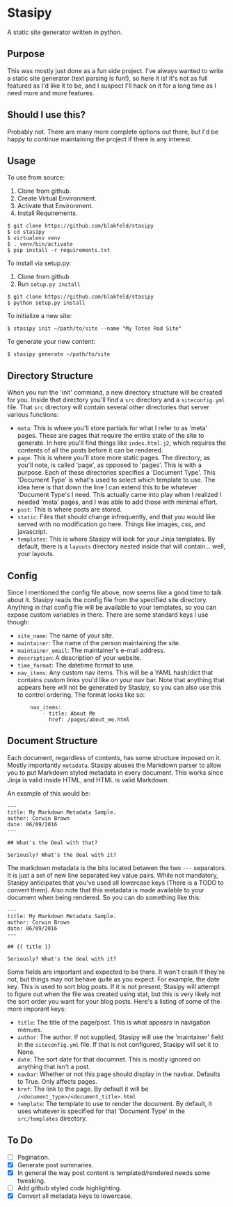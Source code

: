# Stasipy

A static site generator written in python.


## Purpose

This was mostly just done as a fun side project. I've always wanted to write a static site generator (text parsing is fun!), so here it is! It's not as full featured as I'd like it to be, and I suspect I'll hack on it for a long time as I need more and more features.


## Should I use this?

Probably not. There are many more complete options out there, but I'd be happy to continue maintaining the project if there is any interest.


## Usage

To use from source:

1. Clone from github.
2. Create Virtual Environment.
3. Activate that Environment.
4. Install Requirements.

```
$ git clone https://github.com/blakfeld/stasipy
$ cd stasipy
$ virtualenv venv
$ . venv/bin/activate
$ pip install -r requirements.txt
```

To install via setup.py:

1. Clone from github
2. Run `setup.py install`

```
$ git clone https://github.com/blakfeld/stasipy
$ python setup.py install
```

To initialize a new site:

```
$ stasipy init ~/path/to/site --name "My Totes Rad Site"
```

To generate your new content:

```
$ stasipy generate ~/path/to/site
```


## Directory Structure

When you run the 'init' command, a new directory structure will be created for you. Inside that directory you'll find a `src` directory and a `siteconfig.yml` file. That `src` directory will contain several other directories that server various functions:

* `meta`: This is where you'll store partials for what I refer to as 'meta' pages. These are pages that require the entire state of the site to generate. In here you'll find things like `index.html.j2`, which requires the contents of all the posts before it can be rendered.
* `page`: This is where you'll store more static pages. The directory, as you'll note, is called 'page', as opposed to 'pages'. This is with a purpose. Each of these directories specifies a 'Document Type'. This 'Document Type' is what's used to select which template to use. The idea here is that down the line I can extend this to be whatever 'Document Type's I need. This actually came into play when I realized I needed 'meta' pages, and I was able to add those with minimal effort.
* `post`: This is where posts are stored.
* `static`: Files that should change infrequently, and that you would like served with no modification go here. Things like images, css, and javascript.
* `templates`: This is where Stasipy will look for your Jinja templates. By default, there is a `layouts` directory nested inside that will contain... well, your layouts.


## Config

Since I mentioned the config file above, now seems like a good time to talk about it. Stasipy reads the config file from the specified site directory. Anything in that config file will be available to your templates, so you can expose custom variables in there. There are some standard keys I use though:

* `site_name`: The name of your site.
* `maintainer`: The name of the person maintaining the site.
* `maintainer_email`: The maintainer's e-mail address.
* `description`: A description of your website.
* `time_format`: The datetime format to use.
* `nav_items`: Any custom nav items. This will be a YAML hash/dict that contains custom links you'd like on your nav bar. Note that anything that appears here will not be generated by Stasipy, so you can also use this to control ordering. The format looks like so:
    ```
        nav_items:
            - title: About Me
              href: /pages/about_me.html
    ```


## Document Structure

Each document, regardless of contents, has some structure imposed on it. Mostly importantly `metadata`. Stasipy abuses the Markdown parser to allow you to put Markdown styled metadata in every document. This works since Jinja is valid inside HTML, and HTML is valid Markdown.

An example of this would be:

```
---
title: My Markdown Metadata Sample.
author: Corwin Brown
date: 06/09/2016
---

## What's the Deal with that?

Seriously? What's the deal with it?
```

The markdown metadata is the bits located between the two `---` separators. It is just a set of new line separated key value pairs. While not mandatory, Stasipy anticipates that you've used all lowercase keys (There is a TODO to convert them). Also note that this metadata is made available to your document when being rendered. So you can do something like this:

```
---
title: My Markdown Metadata Sample.
author: Corwin Brown
date: 06/09/2016
---

## {{ title }}

Seriously? What's the deal with it?
```

Some fields are important and expected to be there. It won't crash if they're not, but things may not behave quite as you expect. For example, the date key. This is used to sort blog posts. If it is not present, Stasipy will attempt to figure out when the file was created using stat, but this is very likely not the sort order you want for your blog posts. Here's a listing of some of the more imporant keys:

* `title`: The title of the page/post. This is what appears in navigation menues.
* `author`: The author. If not supplied, Stasipy will use the 'maintainer' field in the `siteconfig.yml` file. If that is not configured, Stasipy will set it to None.
* `date`: The sort date for that documnet. This is mostly ignored on anything that isn't a post.
* `navbar`: Whether or not this page should display in the navbar. Defaults to True. Only affects pages.
* `href`: The link to the page. By default it will be `/<document_type>/<document_title>.html`
* `template`: The template to use to render the document. By default, it uses whatever is specified for that 'Document Type' in the `src/templates` directory.


## To Do

- [ ] Pagination.
- [X] Generate post summaries.
- [X] In general the way post content is templated/rendered needs some tweaking.
- [ ] Add github styled code highlighting.
- [X] Convert all metadata keys to lowercase.
